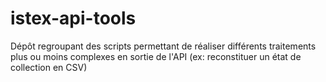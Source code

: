 # istex-api-tools

Dépôt regroupant des scripts permettant de réaliser différents traitements plus ou moins complexes en sortie de l'API (ex: reconstituer un état de collection en CSV)

